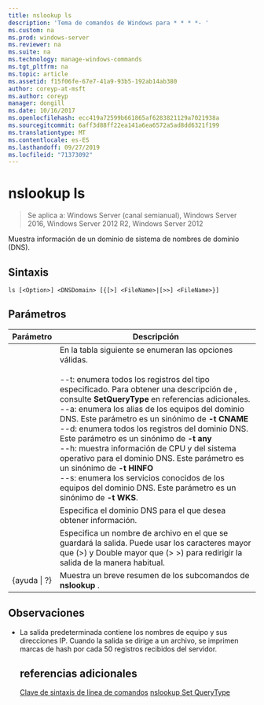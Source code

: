 ```yaml
---
title: nslookup ls
description: 'Tema de comandos de Windows para * * * *- '
ms.custom: na
ms.prod: windows-server
ms.reviewer: na
ms.suite: na
ms.technology: manage-windows-commands
ms.tgt_pltfrm: na
ms.topic: article
ms.assetid: f15f06fe-67e7-41a9-93b5-192ab14ab380
author: coreyp-at-msft
ms.author: coreyp
manager: dongill
ms.date: 10/16/2017
ms.openlocfilehash: ecc419a72599b661865af6283821129a7021938a
ms.sourcegitcommit: 6aff3d88ff22ea141a6ea6572a5ad8dd6321f199
ms.translationtype: MT
ms.contentlocale: es-ES
ms.lasthandoff: 09/27/2019
ms.locfileid: "71373092"
---
```

# <a name="nslookup-ls"></a>nslookup ls

>Se aplica a: Windows Server (canal semianual), Windows Server 2016, Windows Server 2012 R2, Windows Server 2012

Muestra información de un dominio de sistema de nombres de dominio (DNS).
## <a name="syntax"></a>Sintaxis
```
ls [<Option>] <DNSDomain> [{[>] <FileName>|[>>] <FileName>}]
```
## <a name="parameters"></a>Parámetros

|    Parámetro    |                                                                                                                                                                                                                                                                                                               Descripción                                                                                                                                                                                                                                                                                                                |
|-----------------|------------------------------------------------------------------------------------------------------------------------------------------------------------------------------------------------------------------------------------------------------------------------------------------------------------------------------------------------------------------------------------------------------------------------------------------------------------------------------------------------------------------------------------------------------------------------------------------------------------------------------------------|
|    <Option>     | En la tabla siguiente se enumeran las opciones válidas.<br /><br />--t: enumera todos los registros del tipo especificado. Para obtener una descripción de <querytype>, consulte **SetQueryType** en referencias adicionales.<br />--a: enumera los alias de los equipos del dominio DNS. Este parámetro es un sinónimo de **-t CNAME**<br />--d: enumera todos los registros del dominio DNS. Este parámetro es un sinónimo de **-t any**<br />--h: muestra información de CPU y del sistema operativo para el dominio DNS. Este parámetro es un sinónimo de **-t HINFO**<br />--s: enumera los servicios conocidos de los equipos del dominio DNS. Este parámetro es un sinónimo de **-t WKS**. |
|   <DNSDomain>   |                                                                                                                                                                                                                                                                                         Especifica el dominio DNS para el que desea obtener información.                                                                                                                                                                                                                                                                                         |
|   <FileName>    |                                                                                                                                                                                                                                 Especifica un nombre de archivo en el que se guardará la salida. Puede usar los caracteres mayor que (>) y Double mayor que (> >) para redirigir la salida de la manera habitual.                                                                                                                                                                                                                                  |
| {ayuda &#124; ?} |                                                                                                                                                                                                                                                                                          Muestra un breve resumen de los subcomandos de **nslookup** .                                                                                                                                                                                                                                                                                           |

## <a name="remarks"></a>Observaciones
- La salida predeterminada contiene los nombres de equipo y sus direcciones IP. Cuando la salida se dirige a un archivo, se imprimen marcas de hash por cada 50 registros recibidos del servidor.
  ## <a name="additional-references"></a>referencias adicionales
  [Clave de sintaxis de línea de comandos](command-line-syntax-key.md)
  [nslookup Set QueryType](nslookup-set-querytype.md)
